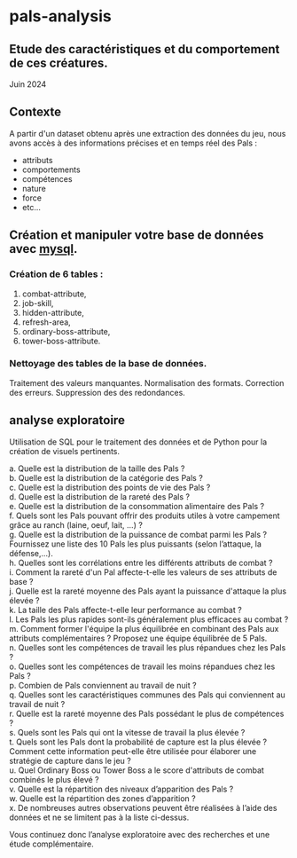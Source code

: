 # pals-analysis
## Etude des caractéristiques et du comportement de ces créatures.


Juin 2024

## Contexte

A partir d'un dataset obtenu après une extraction des données du jeu, nous avons accès à des informations précises et en temps réel des Pals :

- attributs
- comportements
- compétences
- nature
- force
- etc...


## Création et manipuler votre base de données avec [mysql](https://www.mysql.com/fr/).

### Création de 6 tables :

1. combat-attribute,
2. job-skill,
3. hidden-attribute,
4. refresh-area,
5. ordinary-boss-attribute,
6. tower-boss-attribute.

### Nettoyage des tables de la base de données.
Traitement des valeurs manquantes.
Normalisation des formats.
Correction des erreurs.
Suppression des des redondances.

## analyse exploratoire

Utilisation de SQL pour le traitement des données et de Python pour la création de visuels pertinents.

a. Quelle est la distribution de la taille des Pals ?  
b. Quelle est la distribution de la catégorie des Pals ?  
c. Quelle est la distribution des points de vie des Pals ?  
d. Quelle est la distribution de la rareté des Pals ?  
e. Quelle est la distribution de la consommation alimentaire des Pals ?  
f. Quels sont les Pals pouvant offrir des produits utiles à votre campement grâce au ranch (laine, oeuf, lait, ...) ?  
g. Quelle est la distribution de la puissance de combat parmi les Pals ? Fournissez une liste des 10 Pals les plus puissants (selon l’attaque, la défense,...).  
h. Quelles sont les corrélations entre les différents attributs de combat ?  
i. Comment la rareté d'un Pal affecte-t-elle les valeurs de ses attributs de base ?  
j. Quelle est la rareté moyenne des Pals ayant la puissance d'attaque la plus élevée ?  
k. La taille des Pals affecte-t-elle leur performance au combat ?  
l. Les Pals les plus rapides sont-ils généralement plus efficaces au combat ?  
m. Comment former l'équipe la plus équilibrée en combinant des Pals aux attributs complémentaires ? Proposez une équipe équilibrée de 5 Pals.  
n. Quelles sont les compétences de travail les plus répandues chez les Pals ?  
o. Quelles sont les compétences de travail les moins répandues chez les Pals ?  
p. Combien de Pals conviennent au travail de nuit ?  
q. Quelles sont les caractéristiques communes des Pals qui conviennent au travail de nuit ?  
r. Quelle est la rareté moyenne des Pals possédant le plus de compétences ?  
s. Quels sont les Pals qui ont la vitesse de travail la plus élevée ?  
t. Quels sont les Pals dont la probabilité de capture est la plus élevée ?  Comment cette information peut-elle être utilisée pour élaborer une stratégie de capture dans le jeu ?  
u. Quel Ordinary Boss ou Tower Boss a le score d'attributs de combat combinés le plus élevé ?  
v. Quelle est la répartition des niveaux d’apparition des Pals ?  
w. Quelle est la répartition des zones d’apparition ?  
x. De nombreuses autres observations peuvent être réalisées à l’aide des données et ne se limitent pas à la liste ci-dessus.  


Vous continuez donc l’analyse exploratoire avec des
recherches et une étude complémentaire.
